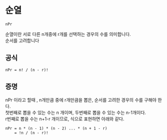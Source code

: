 # 순열

```
nPr
```

순열이란 서로 다른 n개중에 r개를 선택하는 경우의 수를 의미합니다. <br/>
순서를 고려합니다 <br/>

## 공식

```
nPr = n! / (n - r)!
```

## 증명

nPr 이라고 할때 , n개만큼 중에 r개만큼을 뽑은, 순서를 고려한 경우의 수를 구해야 한다. <br/>
첫번째로 뽑을 수 있는 수는 n 개이며, 두번째로 뽑을 수 있는 수는 n-1개이다. <br/>
r번째로 뽑을 수는 n+1-r 개이므로, 식으로 표현하면 아래와 같다.

```
nPr = n * (n - 1) * (n - 2) ... * (n + 1 - r)
    = !n / (n - r)!
```
